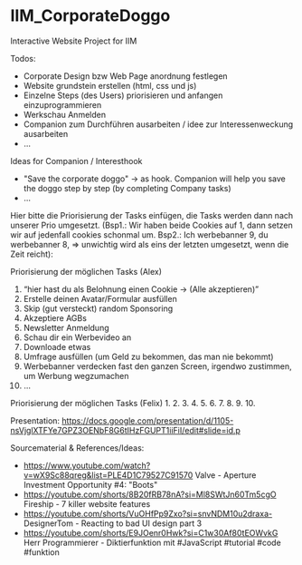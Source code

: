 # IIM_CorporateDoggo
Interactive Website Project for IIM

Todos:
- Corporate Design bzw Web Page anordnung festlegen
- Website grundstein erstellen (html, css und js)
- Einzelne Steps (des Users) priorisieren und anfangen einzuprogrammieren
- Werkschau Anmelden
- Companion zum Durchführen ausarbeiten / idee zur Interessenweckung ausarbeiten
- ...


Ideas for Companion / Interesthook
- "Save the corporate doggo" -> as hook. Companion will help you save the doggo step by step (by completing Company tasks)
- ...

Hier bitte die Priorisierung der Tasks einfügen, die Tasks werden dann nach unserer Prio umgesetzt. (Bsp1.: Wir haben beide Cookies auf 1, dann setzen wir auf jedenfall cookies schonmal um. Bsp2.: Ich werbebanner 9, du werbebanner 8, => unwichtig wird als eins der letzten umgesetzt, wenn die Zeit reicht):

Priorisierung der möglichen Tasks (Alex)
1. “hier hast du als Belohnung einen Cookie -> (Alle akzeptieren)”
2. Erstelle deinen Avatar/Formular ausfüllen
3. Skip (gut versteckt) random Sponsoring
4. Akzeptiere AGBs
5. Newsletter Anmeldung
6. Schau dir ein Werbevideo an
7. Downloade etwas
8. Umfrage ausfüllen (um Geld zu bekommen, das man nie bekommt)
9. Werbebanner verdecken fast den ganzen Screen, irgendwo zustimmen, um Werbung wegzumachen
10. ...

Priorisierung der möglichen Tasks (Felix)
1. 
2. 
3. 
4. 
5. 
6. 
7. 
8. 
9. 
10. 


Presentation:
https://docs.google.com/presentation/d/1105-nsVjglXTFYe7GPZ3OENbF8G6tIHzFGUPT1iiFiI/edit#slide=id.p


Sourcematerial & References/Ideas:
- https://www.youtube.com/watch?v=wX9Sc88qreg&list=PLE4D1C79527C91570 Valve - Aperture Investment Opportunity #4: "Boots"
- https://youtube.com/shorts/8B20fRB78nA?si=Ml8SWtJn60Tm5cgO Fireship - 7 killer website features
- https://youtube.com/shorts/VuOHfPp9Zxo?si=snvNDM10u2draxa- DesignerTom - Reacting to bad UI design part 3
- https://youtube.com/shorts/E9JOenr0Hwk?si=C1w30Af80tEOWvkG Herr Programmierer - Diktierfunktion mit #JavaScript #tutorial #code #funktion